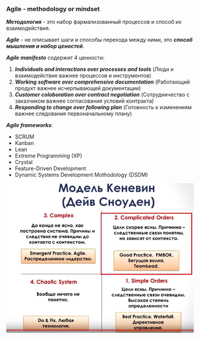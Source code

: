 ### Agile - methodology or mindset

***Методология*** - это набор фармализованный процессов и способ их взаимодействия.

***Agile*** - не описывает шаги и способы перехода между ними, это ***способ мышления и набор ценостей***.

***Agile manifesto*** содержит 4 ценности:
1. ***Individuals and interactions over processes and tools*** (Люди и взаимодействие важнее процессов и инструментов)
2. ***Working software over comprehensive documentation*** (Работающий продукт важнее исчерпывающей документации)
3. ***Customer coloboration over contract negotiation*** (Сотрудничество с заказчиком важнее согласования условий контракта)
4. ***Responding to change over following plan*** (Готовность к изменениям важнее следования первоначальному плану)

***Agile frameworks***:
- SCRUM
- Kanban
- Lean
- Extreme Programming (XP)
- Crystal
- Feature-Driven Development
- Dynamic Systems Development Mothodology (DSDM)

![agile](agile.JPG)
